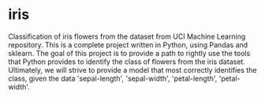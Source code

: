 # iris
Classification of iris flowers from the dataset from UCI Machine Learning repository. This is a complete project written in Python, using Pandas and sklearn.
The goal of this project is to provide a path to rightly use the tools that Python provides to identify the class of flowers from the iris
dataset. Ultimately, we will strive to provide a model that most correctly identifies the class, given the data 'sepal-length', 'sepal-width', 'petal-length', 'petal-width'.